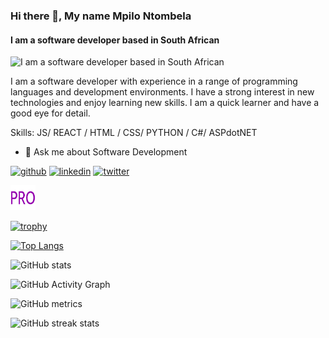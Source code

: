 ### Hi there 👋, My name Mpilo Ntombela
#### I am a software developer based in South African
![I am a software developer based in South African](https://mpilontombela.github.io/readme-banner/Mpilo%20Ntombela-light.png)

I am a software developer with experience in a range of programming languages and development environments. I have a strong interest in new technologies and enjoy learning new skills. I am a quick learner and have a good eye for detail. 

Skills: JS/ REACT / HTML / CSS/ PYTHON / C#/ ASPdotNET

- 💬 Ask me about Software Development 


[<img src='https://cdn.jsdelivr.net/npm/simple-icons@3.0.1/icons/github.svg' alt='github' height='40'>](https://github.com/mpilontombela)  [<img src='https://cdn.jsdelivr.net/npm/simple-icons@3.0.1/icons/linkedin.svg' alt='linkedin' height='40'>](https://www.linkedin.com/in/mpilo-ntombela/)  [<img src='https://cdn.jsdelivr.net/npm/simple-icons@3.0.1/icons/twitter.svg' alt='twitter' height='40'>](https://twitter.com/TheRealMpilo)  

<a href='https://github.com/pricing'><img src='https://raw.githubusercontent.com/acervenky/animated-github-badges/master/assets/pro.gif' width='40' height='40'></a> 

[![trophy](https://github-profile-trophy.vercel.app/?username=mpilontombela)](https://github.com/ryo-ma/github-profile-trophy)

[![Top Langs](https://github-readme-stats.vercel.app/api/top-langs/?username=mpilontombela)](https://github.com/anuraghazra/github-readme-stats)

![GitHub stats](https://github-readme-stats.vercel.app/api?username=mpilontombela&show_icons=true)  

![GitHub Activity Graph](https://activity-graph.herokuapp.com/graph?username=mpilontombela)  

![GitHub metrics](https://metrics.lecoq.io/mpilontombela)  

![GitHub streak stats](https://github-readme-streak-stats.herokuapp.com/?user=mpilontombela)  
